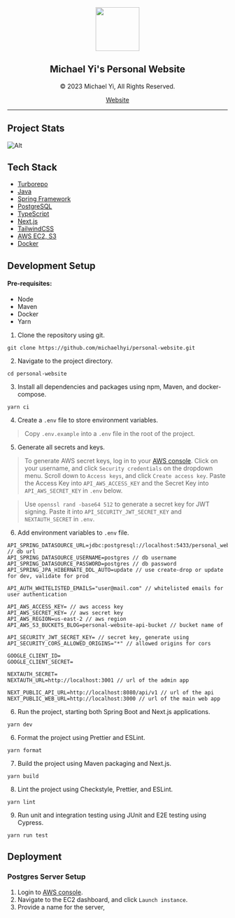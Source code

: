 <div align="center">
  <img src="https://michael-yi.com/michael.png" width="100" height="100" />
  <h2>Michael Yi's Personal Website</h2>
  <p>© 2023 Michael Yi, All Rights Reserved.</p>
  <a href="https://michael-yi.com/">Website</a>
</div>

<hr/>

## Project Stats

![Alt](https://repobeats.axiom.co/api/embed/0d0e559984591c9b57adbc13a96171939ad77a0f.svg "Repobeats analytics image")

## Tech Stack

- [Turborepo](https://turbo.build/)
- [Java](https://www.java.com/en/)
- [Spring Framework](https://spring.io/)
- [PostgreSQL](https://www.postgresql.org/)
- [TypeScript](https://www.typescriptlang.org/)
- [Next.js](https://nextjs.org/)
- [TailwindCSS](https://tailwindcss.com/)
- [AWS EC2, S3](https://aws.amazon.com/)
- [Docker](https://www.docker.com/)

## Development Setup

#### Pre-requisites:

- Node
- Maven
- Docker
- Yarn

1. Clone the repository using git.

```shell
git clone https://github.com/michaelhyi/personal-website.git
```

2. Navigate to the project directory.

```shell
cd personal-website
```

3. Install all dependencies and packages using npm, Maven, and docker-compose.

```shell
yarn ci
```

4. Create a `.env` file to store environment variables.

> Copy `.env.example` into a `.env` file in the root of the project.

5. Generate all secrets and keys.

> To generate AWS secret keys, log in to your [AWS console](https://aws.amazon.com/). Click on your username, and click `Security credentials` on the dropdown menu. Scroll down to `Access keys`, and click `Create access key`. Paste the Access Key into `API_AWS_ACCESS_KEY` and the Secret Key into `API_AWS_SECRET_KEY` in `.env` below.

> Use `openssl rand -base64 512` to generate a secret key for JWT signing. Paste it into `API_SECURITY_JWT_SECRET_KEY` and `NEXTAUTH_SECRET` in `.env`.

6. Add environment variables to `.env` file.

```shell
API_SPRING_DATASOURCE_URL=jdbc:postgresql://localhost:5433/personal_website_api_db // db url
API_SPRING_DATASOURCE_USERNAME=postgres // db username
API_SPRING_DATASOURCE_PASSWORD=postgres // db password
API_SPRING_JPA_HIBERNATE_DDL_AUTO=update // use create-drop or update for dev, validate for prod

API_AUTH_WHITELISTED_EMAILS="user@mail.com" // whitelisted emails for user authentication

API_AWS_ACCESS_KEY= // aws access key
API_AWS_SECRET_KEY= // aws secret key
API_AWS_REGION=us-east-2 // aws region
API_AWS_S3_BUCKETS_BLOG=personal-website-api-bucket // bucket name of

API_SECURITY_JWT_SECRET_KEY= // secret key, generate using
API_SECURITY_CORS_ALLOWED_ORIGINS="*" // allowed origins for cors

GOOGLE_CLIENT_ID=
GOOGLE_CLIENT_SECRET=

NEXTAUTH_SECRET=
NEXTAUTH_URL=http://localhost:3001 // url of the admin app

NEXT_PUBLIC_API_URL=http://localhost:8080/api/v1 // url of the api
NEXT_PUBLIC_WEB_URL=http://localhost:3000 // url of the main web app
```

6. Run the project, starting both Spring Boot and Next.js applications.

```shell
yarn dev
```

6. Format the project using Prettier and ESLint.

```shell
yarn format
```

7. Build the project using Maven packaging and Next.js.

```shell
yarn build
```

8. Lint the project using Checkstyle, Prettier, and ESLint.

```shell
yarn lint
```

9. Run unit and integration testing using JUnit and E2E testing using Cypress.

```shell
yarn run test
```

## Deployment

### Postgres Server Setup

1. Login to [AWS console](https://aws.amazon.com/).
2. Navigate to the EC2 dashboard, and click `Launch instance`.
3. Provide a name for the server,
